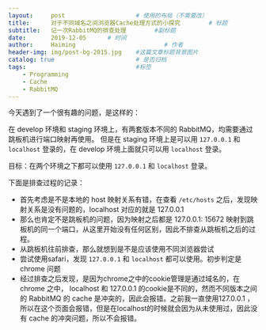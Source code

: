 ```yaml
---
layout:     post   				    # 使用的布局（不需要改）
title:      对于不同域名之间浏览器Cache处理方式的小探究  		# 标题 
subtitle:   记一次RabbitMQ的排查处理        #副标题
date:       2019-12-05		# 时间
author:     Haiming 						# 作者
header-img: img/post-bg-2015.jpg 	#这篇文章标题背景图片
catalog: true 						# 是否归档
tags:								#标签
    - Programming
    - Cache
    - RabbitMQ
---
```


今天遇到了一个很有趣的问题，是这样的：

在 develop 环境和 staging 环境上，有两套版本不同的 RabbitMQ，均需要通过跳板机进行端口映射再使用。 但是在 staging 环境上是可以用 `127.0.0.1` 和 `localhost` 登录的，在 develop 环境上面就只可以用 `localhost` 登录。

目标：在两个环境之下都可以使用 `127.0.0.1` 和 `localhost` 登录。

下面是排查过程的记录：

- 首先考虑是不是本地的 host 映射关系有错，在查看 `/etc/hosts` 之后，发现映射关系是没有问题的，localhost 对应的就是 127.0.0.1 
- 那么也肯定不是跳板机的问题，因为映射之后都是 127.0.0.1: 15672 映射到跳板机的同一个端口，从这里开始没有任何区别，因此不排查从跳板机之后的过程。
- 从跳板机往前排查，那么就想到是不是应该使用不同浏览器尝试
- 尝试使用safari，发现 `127.0.0.1` 和 `localhost` 都可以使用。初步判定是 chrome 问题
- 经过排查之后发现，是因为chrome之中的cookie管理是通过域名的，在 chrome 之中， localhost 和 127.0.0.1 的cookie是不同的，然而不同版本之间的 RabbitMQ 的 cache 是冲突的，因此会报错。之前我一直使用127.0.0.1 ， 所以在这个页面会报错，但是在localhost的时候就会因为从未使用过，因此没有 cache 的冲突问题，所以不会报错。